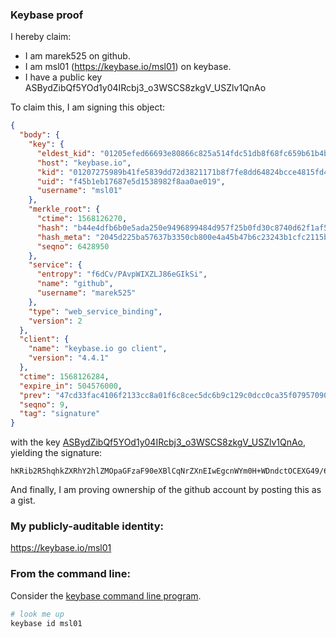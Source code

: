 ### Keybase proof

I hereby claim:

  * I am marek525 on github.
  * I am msl01 (https://keybase.io/msl01) on keybase.
  * I have a public key ASBydZibQf5YOd1y04IRcbj3_o3WSCS8zkgV_USZlv1QnAo

To claim this, I am signing this object:

```json
{
  "body": {
    "key": {
      "eldest_kid": "01205efed66693e80866c825a514fdc51db8f68fc659b61b4b55f5508a79ffab89fa0a",
      "host": "keybase.io",
      "kid": "01207275989b41fe5839dd72d3821171b8f7fe8dd64824bcce4815fd449996fd509c0a",
      "uid": "f45b1eb17687e5d1538982f8aa0ae019",
      "username": "msl01"
    },
    "merkle_root": {
      "ctime": 1568126270,
      "hash": "b44e4dfb6b0e5ada250e9496899484d957f25b0fd30c8740d62f1af54cc39d85ced12f8a64efee1991046bf9821ebf600ce63dfd53d15178a873859010e70546",
      "hash_meta": "2045d225ba57637b3350cb800e4a45b47b6c23243b1cfc2115bd3bef3c262ba4",
      "seqno": 6428950
    },
    "service": {
      "entropy": "f6dCv/PAvpWIXZLJ86eGIkSi",
      "name": "github",
      "username": "marek525"
    },
    "type": "web_service_binding",
    "version": 2
  },
  "client": {
    "name": "keybase.io go client",
    "version": "4.4.1"
  },
  "ctime": 1568126284,
  "expire_in": 504576000,
  "prev": "47cd33fac4106f2133cc8a01f6c8cec5dc6b9c129c0dcc0ca35f07957090c4d2",
  "seqno": 9,
  "tag": "signature"
}
```

with the key [ASBydZibQf5YOd1y04IRcbj3_o3WSCS8zkgV_USZlv1QnAo](https://keybase.io/msl01), yielding the signature:

```
hKRib2R5hqhkZXRhY2hlZMOpaGFzaF90eXBlCqNrZXnEIwEgcnWYm0H+WDndctOCEXG49/6N1kgkvM5IFf1EmZb9UJwKp3BheWxvYWTESpcCCcQgR80z+sQQbyEzzIoB9sjOxdxrnBKcDcwMo18HlXCQxNLEIDJ0ey4sEFqV+me9nZNV6UMvMWzZAq3DhbKAwAuSgq1EAgHCo3NpZ8RACZJ8VJ26iBoQmjEIaXfq0pRXc+RmJrDU2C1TBpXQ6Ut82C9gm0ualhUqQQqKHd+8hYW/p9bD54lY6aSZkbcBDqhzaWdfdHlwZSCkaGFzaIKkdHlwZQildmFsdWXEIGSWa0gGOTy+0/ZwMovIl9old6e/quTKptqAsGFwF51Qo3RhZ80CAqd2ZXJzaW9uAQ==

```

And finally, I am proving ownership of the github account by posting this as a gist.

### My publicly-auditable identity:

https://keybase.io/msl01

### From the command line:

Consider the [keybase command line program](https://keybase.io/download).

```bash
# look me up
keybase id msl01
```
